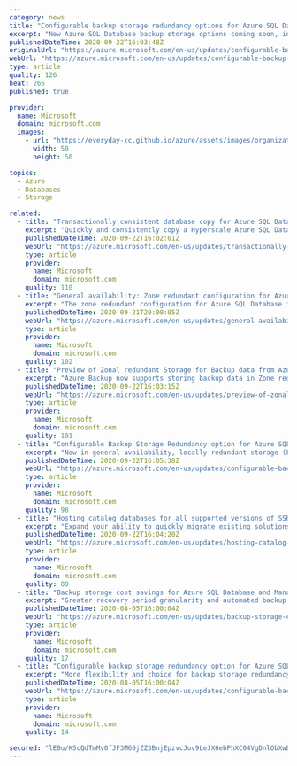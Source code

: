 ```yaml
---
category: news
title: "Configurable backup storage redundancy options for Azure SQL Database coming soon"
excerpt: "New Azure SQL Database backup storage options coming soon, including local and zone-redundant storage.  "
publishedDateTime: 2020-09-22T16:03:48Z
originalUrl: "https://azure.microsoft.com/en-us/updates/configurable-backup-storage-redundancy-options-for-azure-sql-database-coming-soon/"
webUrl: "https://azure.microsoft.com/en-us/updates/configurable-backup-storage-redundancy-options-for-azure-sql-database-coming-soon/"
type: article
quality: 126
heat: 266
published: true

provider:
  name: Microsoft
  domain: microsoft.com
  images:
    - url: "https://everyday-cc.github.io/azure/assets/images/organizations/microsoft.com-50x50.jpg"
      width: 50
      height: 50

topics:
  - Azure
  - Databases
  - Storage

related:
  - title: "Transactionally consistent database copy for Azure SQL Database Hyperscale tier"
    excerpt: "Quickly and consistently copy a Hyperscale Azure SQL Database to make development and testing easier."
    publishedDateTime: 2020-09-22T16:02:01Z
    webUrl: "https://azure.microsoft.com/en-us/updates/transactionally-consistent-database-copy-for-azure-sql-database-hyperscale-tier/"
    type: article
    provider:
      name: Microsoft
      domain: microsoft.com
    quality: 110
  - title: "General availability: Zone redundant configuration for Azure SQL Database in additional regions"
    excerpt: "The zone redundant configuration for Azure SQL Database is now generally available in these additional regions: Canada Central, West US 2, and North Europe."
    publishedDateTime: 2020-09-21T20:00:05Z
    webUrl: "https://azure.microsoft.com/en-us/updates/general-availability-zone-redundant-configuration-for-azure-sql-database-in-additional-regions/"
    type: article
    provider:
      name: Microsoft
      domain: microsoft.com
    quality: 102
  - title: "Preview of Zonal redundant Storage for Backup data from Azure Backup"
    excerpt: "Azure Backup now supports storing backup data in Zone redundant storages (ZRS). Customers can leverage this capability to improve the resiliency of their backup data against data center outages. "
    publishedDateTime: 2020-09-22T16:03:15Z
    webUrl: "https://azure.microsoft.com/en-us/updates/preview-of-zonal-redundant-storage-for-backup-data-from-azure-backup/"
    type: article
    provider:
      name: Microsoft
      domain: microsoft.com
    quality: 101
  - title: "Configurable Backup Storage Redundancy option for Azure SQL Managed Instance "
    excerpt: "Now in general availability, locally redundant storage (LRS) and zone-redundant storage (ZRS) options have been added to backup storage redundancy, providing more flexibility and choice. "
    publishedDateTime: 2020-09-22T16:05:38Z
    webUrl: "https://azure.microsoft.com/en-us/updates/configurable-backup-storage-redundancy-option-for-azure-sql-managed-instance-2/"
    type: article
    provider:
      name: Microsoft
      domain: microsoft.com
    quality: 98
  - title: "Hosting catalog databases for all supported versions of SSRS in Azure SQL Managed Instance"
    excerpt: "Expand your ability to quickly migrate existing solutions to Azure SQL Managed Instance with new catalog database hosting capabilities. "
    publishedDateTime: 2020-09-22T16:04:20Z
    webUrl: "https://azure.microsoft.com/en-us/updates/hosting-catalog-databases-for-all-supported-versions-of-ssrs-in-azure-sql-managed-instance/"
    type: article
    provider:
      name: Microsoft
      domain: microsoft.com
    quality: 89
  - title: "Backup storage cost savings for Azure SQL Database and Managed Instance"
    excerpt: "Greater recovery period granularity and automated backup compression now available, helping to optimize your backup storage costs."
    publishedDateTime: 2020-08-05T16:00:04Z
    webUrl: "https://azure.microsoft.com/en-us/updates/backup-storage-cost-savings-for-azure-sql-database-and-managed-instance/"
    type: article
    provider:
      name: Microsoft
      domain: microsoft.com
    quality: 17
  - title: "Configurable backup storage redundancy option for Azure SQL Managed Instance"
    excerpt: "More flexibility and choice for backup storage redundancy with the addition of LRS and ZRS storage options."
    publishedDateTime: 2020-08-05T16:00:04Z
    webUrl: "https://azure.microsoft.com/en-us/updates/configurable-backup-storage-redundancy-option-for-azure-sql-managed-instance/"
    type: article
    provider:
      name: Microsoft
      domain: microsoft.com
    quality: 14

secured: "lE0u/K5cQdTmMv0fJF3M60jZZ3BnjEpzvcJuv9LeJX6ebPhXC04VgDnlObXwBu7wMBaM0x+IA5ojkl7Qv6HtunuTobZgxtcnNXK6g7ii2focs4T8nlO/l7skyMl7HuSfJwshdy1uQ6vWnNp6+96MtosnxSTt6Ek11AJ3yC0WSYk7uwqJkMiTSbv7JLHGJ1sHmsHreQs2EDah54W9FHEQ4NgN10bqpzYyQN3oQ1gzpxxD5hyUsaBldWqqXiUJ/OfLL/aMAemQrTGpRLIyi57f1WV3bjzdkWOh6ZefRQrvyWklPtE0tFlFbEIpUgRJPeBgcQHTQ8dja1gV/INSedULU64RmQFxnJbk1FPtDZbC4cI=;UAzMeG8GMh4bGq5YBlIpIg=="
---
```


